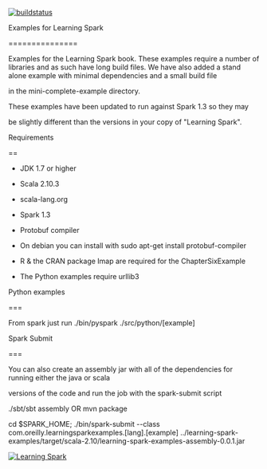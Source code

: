 [![buildstatus](https://travis-ci.org/holdenk/learning-spark-examples.svg?branch=master)](https://travis-ci.org/holdenk/learning-spark-examples)

Examples for Learning Spark

===============

Examples for the Learning Spark book. These examples require a number of libraries and as such have long build files. We have also added a stand alone example with minimal dependencies and a small build file

in the mini-complete-example directory.





These examples have been updated to run against Spark 1.3 so they may

be slightly different than the versions in your copy of "Learning Spark".



Requirements

==

* JDK 1.7 or higher

* Scala 2.10.3

- scala-lang.org

* Spark 1.3

* Protobuf compiler

- On debian you can install with sudo apt-get install protobuf-compiler

* R & the CRAN package Imap are required for the ChapterSixExample

* The Python examples require urllib3



Python examples

===



From spark just run ./bin/pyspark ./src/python/[example]



Spark Submit

===



You can also create an assembly jar with all of the dependencies for running either the java or scala

versions of the code and run the job with the spark-submit script



./sbt/sbt assembly OR mvn package

cd $SPARK_HOME; ./bin/spark-submit   --class com.oreilly.learningsparkexamples.[lang].[example] ../learning-spark-examples/target/scala-2.10/learning-spark-examples-assembly-0.0.1.jar



[![Learning Spark](http://akamaicovers.oreilly.com/images/0636920028512/cat.gif)](http://www.jdoqocy.com/click-7645222-11260198?url=http%3A%2F%2Fshop.oreilly.com%2Fproduct%2F0636920028512.do%3Fcmp%3Daf-strata-books-videos-product_cj_9781449358600_%2525zp&cjsku=0636920028512)
